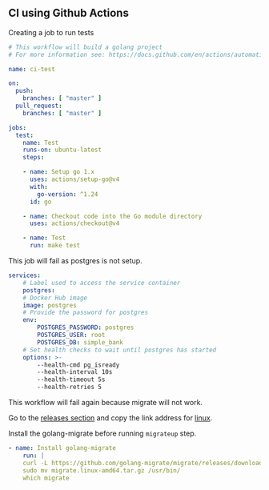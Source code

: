 ## CI using Github Actions

Creating a job to run tests

```yml
# This workflow will build a golang project
# For more information see: https://docs.github.com/en/actions/automating-builds-and-tests/building-and-testing-go

name: ci-test

on:
  push:
    branches: [ "master" ]
  pull_request:
    branches: [ "master" ]

jobs:
  test:
    name: Test
    runs-on: ubuntu-latest
    steps:

    - name: Setup go 1.x
      uses: actions/setup-go@v4
      with:
        go-version: ^1.24
      id: go

    - name: Checkout code into the Go module directory
      uses: actions/checkout@v4

    - name: Test
      run: make test
```

This job will fail as postgres is not setup.

```yml
services:
    # Label used to access the service container
    postgres:
    # Docker Hub image
    image: postgres
    # Provide the password for postgres
    env:
        POSTGRES_PASSWORD: postgres
        POSTGRES_USER: root
        POSTGRES_DB: simple_bank
    # Set health checks to wait until postgres has started
    options: >-
        --health-cmd pg_isready
        --health-interval 10s
        --health-timeout 5s
        --health-retries 5
```

This workflow will fail again because migrate will not work.

Go to the [releases section](https://github.com/golang-migrate/migrate/releases) and copy the link address for [linux](https://github.com/golang-migrate/migrate/releases/download/v4.18.3/migrate.linux-amd64.tar.gz).

Install the golang-migrate before running `migrateup` step.

```yml
- name: Install golang-migrate
    run: |
    curl -L https://github.com/golang-migrate/migrate/releases/download/v4.18.3/migrate.linux-amd64.tar.gz | tar xvz
    sudo mv migrate.linux-amd64.tar.gz /usr/bin/
    which migrate
```